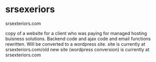 # srsexeriors
srsexteriors.com

copy of a website for a client who was paying for managed hosting buisness solutions. Backend code and ajax code and email functions rewritten. Will be converted to a wordpress site.
site is currently at srsexteriors.com/old
new site (wordpress conversion) is currently at srsexteriors.com
